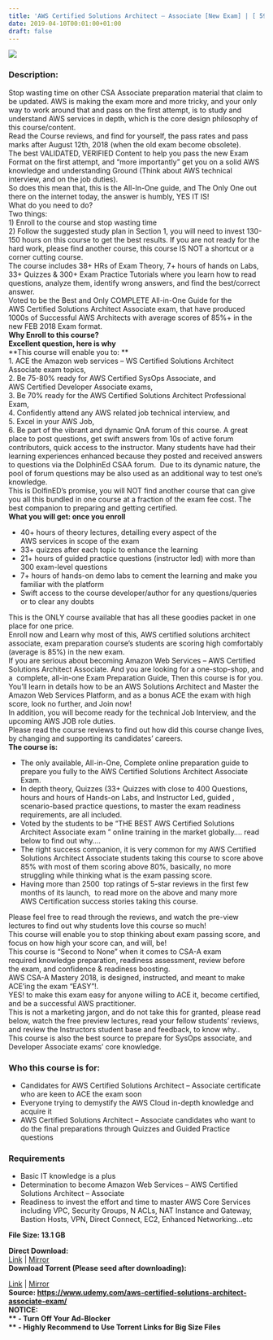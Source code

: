 ```yaml
---
title: 'AWS Certified Solutions Architect – Associate [New Exam] | [ 59.99$ Course For Free ]'
date: 2019-04-10T00:01:00+01:00
draft: false
---
```


  

**[![](https://3.bp.blogspot.com/-4ZAAKK6C9nE/XK0jb1lRkEI/AAAAAAAABoY/Av1HaA6iI_cYJVwK57mmRQnUtGc1vT3UACLcBGAs/s640/AWS-Certified-Solutions-Architect-Associate-New-Exam.jpg)](https://3.bp.blogspot.com/-4ZAAKK6C9nE/XK0jb1lRkEI/AAAAAAAABoY/Av1HaA6iI_cYJVwK57mmRQnUtGc1vT3UACLcBGAs/s1600/AWS-Certified-Solutions-Architect-Associate-New-Exam.jpg)**

  
  

### Description:

Stop wasting time on other CSA Associate preparation material that claim to be updated. AWS is making the exam more and more tricky, and your only way to work around that and pass on the first attempt, is to study and understand AWS services in depth, which is the core design philosophy of this course/content.  
Read the Course reviews, and find for yourself, the pass rates and pass marks after August 12th, 2018 (when the old exam become obsolete).  
The best VALIDATED, VERIFIED Content to help you pass the new Exam Format on the first attempt, and “more importantly” get you on a solid AWS knowledge and understanding Ground (Think about AWS technical interview, and on the job duties).  
So does this mean that, this is the All-In-One guide, and The Only One out there on the internet today, the answer is humbly, YES IT IS!  
What do you need to do?  
Two things:  
1) Enroll to the course and stop wasting time  
2) Follow the suggested study plan in Section 1, you will need to invest 130-150 hours on this course to get the best results. If you are not ready for the hard work, please find another course, this course IS NOT a shortcut or a corner cutting course.  
The course includes 38+ HRs of Exam Theory, 7+ hours of hands on Labs, 33+ Quizzes & 300+ Exam Practice Tutorials where you learn how to read questions, analyze them, identify wrong answers, and find the best/correct answer.  
Voted to be the Best and Only COMPLETE All-in-One Guide for the AWS Certified Solutions Architect Associate exam, that have produced 1000s of Successful AWS Architects with average scores of 85%+ in the new FEB 2018 Exam format.  
**Why Enroll to this course?**  
**Excellent question, here is why**  
**This course will enable you to: **  
1\. ACE the Amazon web services – WS Certified Solutions Architect Associate exam topics,  
2\. Be 75-80% ready for AWS Certified SysOps Associate, and AWS Certified Developer Associate exams,  
3\. Be 70% ready for the AWS Certified Solutions Architect Professional Exam,  
4\. Confidently attend any AWS related job technical interview, and  
5\. Excel in your AWS Job,  
6\. Be part of the vibrant and dynamic QnA forum of this course. A great place to post questions, get swift answers from 10s of active forum contributors, quick access to the instructor. Many students have had their learning experiences enhanced because they posted and received answers to questions via the DolphinEd CSAA forum.  Due to its dynamic nature, the pool of forum questions may be also used as an additional way to test one’s knowledge.  
This is DolfinED’s promise, you will NOT find another course that can give you all this bundled in one course at a fraction of the exam fee cost. The best companion to preparing and getting certified.  
**What you will get: once you enroll**  

*   40+ hours of theory lectures, detailing every aspect of the AWS services in scope of the exam
*   33+ quizzes after each topic to enhance the learning
*   21+ hours of guided practice questions (instructor led) with more than 300 exam-level questions
*   7+ hours of hands-on demo labs to cement the learning and make you familiar with the platform
*   Swift access to the course developer/author for any questions/queries or to clear any doubts

This is the ONLY course available that has all these goodies packet in one place for one price.  
Enroll now and Learn why most of this, AWS certified solutions architect associate, exam preparation course’s students are scoring high comfortably (average is 85%) in the new exam.  
If you are serious about becoming Amazon Web Services – AWS Certified Solutions Architect Associate. And you are looking for a one-stop-shop, and a  complete, all-in-one Exam Preparation Guide, Then this course is for you.  
You’ll learn in details how to be an AWS Solutions Architect and Master the Amazon Web Services Platform, and as a bonus ACE the exam with high score, look no further, and Join now!  
In addition, you will become ready for the technical Job Interview, and the upcoming AWS JOB role duties.  
Please read the course reviews to find out how did this course change lives, by changing and supporting its candidates’ careers.  
**The course is:**  

*   The only available, All-in-One, Complete online preparation guide to prepare you fully to the AWS Certified Solutions Architect Associate Exam.
*   In depth theory, Quizzes (33+ Quizzes with close to 400 Questions, hours and hours of Hands-on Labs, and Instructor Led, guided , scenario-based practice questions, to master the exam readiness requirements, are all included.
*   Voted by the students to be “THE BEST AWS Certified Solutions Architect Associate exam ” online training in the market globally…. read below to find out why….
*   The right success companion, it is very common for my AWS Certified Solutions Architect Associate students taking this course to score above 85% with most of them scoring above 80%, basically, no more struggling while thinking what is the exam passing score.
*   Having more than 2500  top ratings of 5-star reviews in the first few months of its launch,  to read more on the above and many more AWS Certification success stories taking this course.

Please feel free to read through the reviews, and watch the pre-view lectures to find out why students love this course so much!  
This course will enable you to stop thinking about exam passing score, and focus on how high your score can, and will, be!  
This course is “Second to None” when it comes to CSA-A exam required knowledge preparation, readiness assessment, review before the exam, and confidence & readiness boosting.  
AWS CSA-A Mastery 2018, is designed, instructed, and meant to make ACE’ing the exam “EASY”!.  
YES! to make this exam easy for anyone willing to ACE it, become certified, and be a successful AWS practitioner.  
This is not a marketing jargon, and do not take this for granted, please read below, watch the free preview lectures, read your fellow students’ reviews, and review the Instructors student base and feedback, to know why..  
This course is also the best source to prepare for SysOps associate, and Developer Associate exams’ core knowledge.  

### Who this course is for:

*   Candidates for AWS Certified Solutions Architect – Associate certificate who are keen to ACE the exam soon
*   Everyone trying to demystify the AWS Cloud in-depth knowledge and acquire it
*   AWS Certified Solutions Architect – Associate candidates who want to do the final preparations through Quizzes and Guided Practice questions

### Requirements

*   Basic IT knowledge is a plus
*   Determination to become Amazon Web Services – AWS Certified Solutions Architect – Associate
*   Readiness to invest the effort and time to master AWS Core Services including VPC, Security Groups, N ACLs, NAT Instance and Gateway, Bastion Hosts, VPN, Direct Connect, EC2, Enhanced Networking…etc

**File Size: 13.1 GB**

**Direct Download:**  
[Link](http://crowdurl.com/AWSCertifiedlink1) | [Mirror](http://crowdurl.com/AWSCertifiedlink2)  
**Download Torrent (Please seed after downloading):**  

[Link](http://crowdurl.com/AWSCertifiedtorrent1) | [Mirror](http://crowdurl.com/AWSCertifiedtorrent2)  
**Source: **https://www.udemy.com/aws-certified-solutions-architect-associate-exam/  
**NOTICE:**  
** - Turn Off Your Ad-Blocker**  
** - Highly Recommend to Use Torrent Links for Big Size Files**